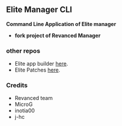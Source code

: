 ## Elite Manager CLI
<B> Command Line Application of Elite manager<br>
- fork project of Revanced Manager<br></B>

### other repos
- Elite app builder [here](https://github.com/abhiram79/Elite-apps/).
- Elite Patches [here](https://github.com/abhiram79/Elite-apps/).


### Credits
- Revanced team
- MicroG
- inotia00 
- j-hc 

